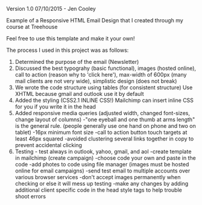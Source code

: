 Version 1.0 07/10/2015 - Jen Cooley

Example of a Responsive HTML Email Design that I created through my course at Treehouse

Feel free to use this template and make it your own!

The process I used in this project was as follows:
1. Determined the purpose of the email (Newsletter)
2. Discussed the best typograhy (basic functional), images (hosted online), call to action (reason why to 'click here'), 
   max-width of 600px (many mail clients are not very wide), simplistic design (does not break)
3. We wrote the code structure using tables (for consistent structure)
   Use XHTML because gmail and outlook use it by default 
4. Added the styling (CSS2.1 INLINE CSS!) Mailchimp can insert inline CSS for you if you write it in the head
5. Added responsive media queries (adjusted width, changed font-sizes, change layout of columns)
      -"one eyeball and one thumb at arms length" is the general rule. (people generally use one hand on phone and two          on tablet)
      -16px minimum font size
      -call to action button touch targets at least 46px squared
      -avoided clustering several links together in copy to prevent accidental clicking
6. Testing - test always in outlook, yahoo, gmail, and aol
    -create template in mailchimp (create campaign)
    -choose code your own and paste in the code
    -add photes to code using file manager (images must be hosted online for email campaigns)
    -send test email to multiple accounts over various browser services
    -don't accept images permanently when checking or else it will mess up testing
    -make any changes by adding additional client specific code in the head style tags to help trouble shoot errors

